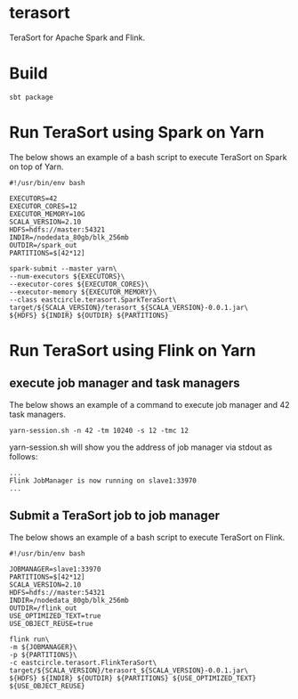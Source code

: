 # terasort

TeraSort for Apache Spark and Flink.

# Build

`sbt package`

# Run TeraSort using Spark on Yarn

The below shows an example of a bash script to execute TeraSort on Spark on top of Yarn.

```
#!/usr/bin/env bash

EXECUTORS=42
EXECUTOR_CORES=12
EXECUTOR_MEMORY=10G
SCALA_VERSION=2.10
HDFS=hdfs://master:54321
INDIR=/nodedata_80gb/blk_256mb
OUTDIR=/spark_out
PARTITIONS=$[42*12]

spark-submit --master yarn\
--num-executors ${EXECUTORS}\
--executor-cores ${EXECUTOR_CORES}\
--executor-memory ${EXECUTOR_MEMORY}\
--class eastcircle.terasort.SparkTeraSort\
target/${SCALA_VERSION}/terasort_${SCALA_VERSION}-0.0.1.jar\
${HDFS} ${INDIR} ${OUTDIR} ${PARTITIONS}
```


# Run TeraSort using Flink on Yarn

## execute job manager and task managers

The below shows an example of a command to execute job manager and 42 task managers.

```
yarn-session.sh -n 42 -tm 10240 -s 12 -tmc 12
```

yarn-session.sh will show you the address of job manager via stdout as follows:
```
...
Flink JobManager is now running on slave1:33970
...
```

## Submit a TeraSort job to job manager 

The below shows an example of a bash script to execute TeraSort on Flink.

```
#!/usr/bin/env bash

JOBMANAGER=slave1:33970
PARTITIONS=$[42*12]
SCALA_VERSION=2.10
HDFS=hdfs://master:54321
INDIR=/nodedata_80gb/blk_256mb
OUTDIR=/flink_out
USE_OPTIMIZED_TEXT=true
USE_OBJECT_REUSE=true

flink run\
-m ${JOBMANAGER}\
-p ${PARTITIONS}\
-c eastcircle.terasort.FlinkTeraSort\
target/${SCALA_VERSION}/terasort_${SCALA_VERSION}-0.0.1.jar\
${HDFS} ${INDIR} ${OUTDIR} ${PARTITIONS} ${USE_OPTIMIZED_TEXT} ${USE_OBJECT_REUSE}

```

